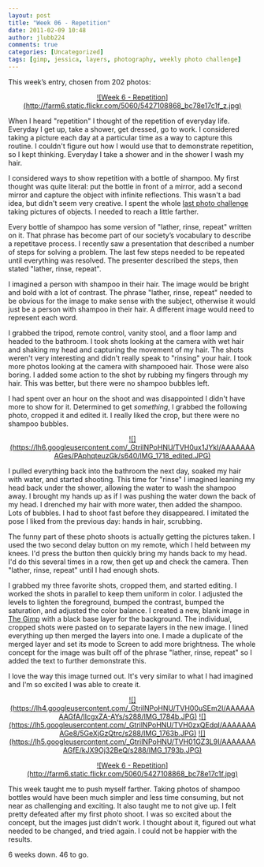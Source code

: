```yaml
---
layout: post
title: "Week 06 - Repetition"
date: 2011-02-09 10:48
author: jlubb224
comments: true
categories: [Uncategorized]
tags: [gimp, jessica, layers, photography, weekly photo challenge]
---
```

This week’s entry, chosen from 202 photos:

<p align="center">
<a href="http://www.flickr.com/photos/mrs_rev/5427108868/" title="Week 6 - Repetition by Mrs. Rev!, on Flickr">![Week 6 - Repetition](http://farm6.static.flickr.com/5060/5427108868_bc78e17c1f_z.jpg)</a>



When I heard "repetition" I thought of the repetition of everyday life.  Everyday I get up, take a shower, get dressed, go to work.  I considered taking a picture each day at a particular time as a way to capture this routine.  I couldn't figure out how I would use that to demonstrate repetition, so I kept thinking.  Everyday I take a shower and in the shower I wash my hair. 

I considered ways to show repetition with a bottle of shampoo.  My first thought was quite literal: put the bottle in front of a mirror, add a second mirror and capture the object with infinite reflections.  This wasn't a bad idea, but didn't seem very creative.  I spent the whole [last photo challenge](http://www.flickr.com/photos/mrs_rev/sets/72157622160363686/) taking pictures of objects.  I needed to reach a little farther.

Every bottle of shampoo has some version of "lather, rinse, repeat" written on it.  That phrase has become part of our society’s vocabulary to describe a repetitave process.  I recently saw a presentation that described a number of steps for solving a problem.  The last few steps needed to be repeated until everything was resolved.  The presenter described the steps, then stated "lather, rinse, repeat".

I imagined a person with shampoo in their hair.  The image would be bright and bold with a lot of contrast.  The phrase "lather, rinse, repeat" needed to be obvious for the image to make sense with the subject, otherwise it would just be a person with shampoo in their hair.  A different image would need to represent each word.

I grabbed the tripod, remote control, vanity stool, and a floor lamp and headed to the bathroom.  I took shots looking at the camera with wet hair and shaking my head and capturing the movement of my hair.  The shots weren't very interesting and didn't really speak to "rinsing" your hair.  I took more photos looking at the camera with shampooed hair.  Those were also boring.  I added some action to the shot by rubbing my fingers through my hair.  This was better, but there were no shampoo bubbles left.  

I had spent over an hour on the shoot and was disappointed I didn't have more to show for it.  Determined to get *something*, I grabbed the following photo, cropped it and edited it.  I really liked the crop, but there were no shampoo bubbles.

<p align="center">
<a href="https://picasaweb.google.com/lh/photo/3_NTbqiNbCpe8swIP-N9XXrfGkvH0RjaEeSCt43kCf8?feat=embedwebsite">![](https://lh6.googleusercontent.com/_GtrilNPoHNU/TVH0ux1JYkI/AAAAAAAAGes/PAphqteuzGk/s640/IMG_1718_edited.JPG)</a>



I pulled everything back into the bathroom the next day, soaked my hair with water, and started shooting.  This time for "rinse" I imagined leaning my head back under the shower, allowing the water to wash the shampoo away.  I brought my hands up as if I was pushing the water down the back of my head.  I drenched my hair with more water, then added the shampoo.  Lots of bubbles.  I had to shoot fast before they disappeared.  I imitated the pose I liked from the previous day: hands in hair, scrubbing.  

The funny part of these photo shoots is actually getting the pictures taken.  I used the two second delay button on my remote, which I held between my knees.  I'd press the button then quickly bring my hands back to my head.  I'd do this several times in a row, then get up and check the camera.  Then "lather, rinse, repeat" until I had enough shots.

I grabbed my three favorite shots, cropped them, and started editing.  I worked the shots in parallel to keep them uniform in color.  I adjusted the levels to lighten the foreground, bumped the contrast, bumped the saturation, and adjusted the color balance.  I created a new, blank image in [The Gimp](http://www.gimp.org/) with a black base layer for the background.  The individual, cropped shots were pasted on to separate layers in the new image.  I lined everything up then merged the layers into one.  I made a duplicate of the merged layer and set its mode to Screen to add more  brightness.  The whole concept for the image was built off of the phrase "lather, rinse, repeat" so I added the text to further demonstrate this.

I love the way this image turned out.  It's very similar to what I had imagined and I'm so excited I was able to create it.

<p align="center">
<a href="https://picasaweb.google.com/lh/photo/XPzhbE0cpITPpc2ru7sGOXrfGkvH0RjaEeSCt43kCf8?feat=embedwebsite">![](https://lh4.googleusercontent.com/_GtrilNPoHNU/TVH00uSEm2I/AAAAAAAAGfA/IIcgxZA-AYs/s288/IMG_1784b.JPG)</a>  <a href="https://picasaweb.google.com/lh/photo/qvOwBvA11XsE3JnIoUHebnrfGkvH0RjaEeSCt43kCf8?feat=embedwebsite">![](https://lh5.googleusercontent.com/_GtrilNPoHNU/TVH0zxQEdqI/AAAAAAAAGe8/5GeXjGzQtrc/s288/IMG_1763b.JPG)</a>  <a href="https://picasaweb.google.com/lh/photo/Epoycl7Cn_13wXLRInbivXrfGkvH0RjaEeSCt43kCf8?feat=embedwebsite">![](https://lh5.googleusercontent.com/_GtrilNPoHNU/TVH01GZ3L9I/AAAAAAAAGfE/kJX9Oj32BeQ/s288/IMG_1793b.JPG)</a>



<p align="center">
<a href="http://www.flickr.com/photos/mrs_rev/5427108868/" title="Week 6 - Repetition by Mrs. Rev!, on Flickr">![Week 6 - Repetition](http://farm6.static.flickr.com/5060/5427108868_bc78e17c1f.jpg)</a>



This week taught me to push myself farther.  Taking photos of shampoo bottles would have been much simpler and less time consuming, but not near as challenging and exciting.  It also taught me to not give up.  I felt pretty defeated after my first photo shoot.  I was so excited about the concept, but the images just didn't work.  I thought about it, figured out what needed to be changed, and tried again.  I could not be happier with the results.

6 weeks down. 46 to go.
